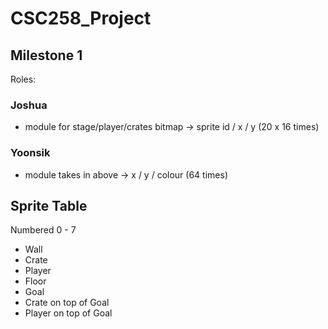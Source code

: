 # CSC258_Project

## Milestone 1

Roles:

### Joshua
* module for stage/player/crates bitmap -> sprite id / x / y (20 x 16 times)

### Yoonsik
* module takes in above -> x / y / colour (64 times)

## Sprite Table
Numbered 0 - 7

* Wall
* Crate
* Player
* Floor
* Goal
* Crate on top of Goal
* Player on top of Goal
